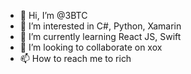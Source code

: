 - 👋 Hi, I’m @3BTC
- 👀 I’m interested in C#, Python, Xamarin
- 🌱 I’m currently learning React JS, Swift
- 💞️ I’m looking to collaborate on xox
- 📫 How to reach me to rich

<!---
3BTC/3BTC is a ✨ special ✨ repository because its `README.md` (this file) appears on your GitHub profile.
You can click the Preview link to take a look at your changes.
--->
